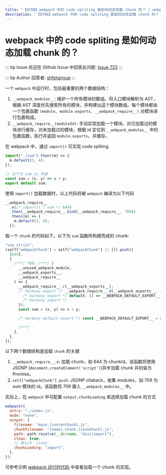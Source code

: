 ```yaml
---
title: "【Q708】webpack 中的 code spliting 是如何动态加载 chunk 的？ | webpack高频面试题"
description: "【Q708】webpack 中的 code spliting 是如何动态加载 chunk 的？ 字节跳动面试题、阿里腾讯面试题、美团小米面试题。"
---
```


# webpack 中的 code spliting 是如何动态加载 chunk 的？

::: tip Issue
欢迎在 Gtihub Issue 中回答此问题: [Issue 733](https://github.com/shfshanyue/Daily-Question/issues/733)
:::

::: tip Author
回答者: [shfshanyue](https://github.com/shfshanyue)
:::

一个 `webpack` 中运行时，包括最重要的两个数据结构：

1. `__webpack_modules__`: 维护一个所有模块的数组。将入口模块解析为 AST，根据 AST 深度优先搜索所有的模块，并构建出这个模块数组。每个模块都由一个包裹函数 `(module, module.exports, __webpack_require__)` 对模块进行包裹构成。
2. `__webpack_require__(moduleId)`: 手动实现加载一个模块。对已加载过的模块进行缓存，对未加载过的模块，根据 id 定位到 `__webpack_modules__` 中的包裹函数，执行并返回 `module.exports`，并缓存。

在 webpack 中，通过 `import()` 可实现 code spliting.

```js
import("./sum").then((m) => {
  m.default(3, 4);
});

// 以下为 sum.js 内容
const sum = (x, y) => x + y;
export default sum;
```

使用 `import()` 加载数据时，以上代码将被 `webpack` 编译为以下代码

```js
__webpack_require__
  .e(/* import() | sum */ 644)
  .then(__webpack_require__.bind(__webpack_require__, 709))
  .then((m) => {
    m.default(3, 4);
  });
```

每一个 `chunk` 的代码如下，以下为 `sum` 函数所构建而成的 chunk:

```js
"use strict";
(self["webpackChunk"] = self["webpackChunk"] || []).push([
  [644],
  {
    /***/ 709: /***/ (
      __unused_webpack_module,
      __webpack_exports__,
      __webpack_require__
    ) => {
      __webpack_require__.r(__webpack_exports__);
      /* harmony export */ __webpack_require__.d(__webpack_exports__, {
        /* harmony export */ default: () => __WEBPACK_DEFAULT_EXPORT__,
        /* harmony export */
      });
      const sum = (x, y) => x + y;

      /* harmony default export */ const __WEBPACK_DEFAULT_EXPORT__ = sum;

      /***/
    },
  },
]);
```

以下两个数据结构是加载 `chunk` 的关键:

1. `__webpack_require__.e`: 加载 chunk，如 644 为 chunkId。该函数将使用 JSONP (`document.createElement('script')`)异步加载 chunk 并封装为 Promise。
1. `self["webpackChunk"].push`: JSONP cllaback，收集 modules，如 709 为 sum 模块的 id。该函数将 709 置入 `__webpack_modules__` 中。

实际上，在 `webpack` 中可配置 `output.chunkLoading` 来选择加载 chunk 的方式

```js
webpack({
  entry: "./index.js",
  mode: "none",
  output: {
    filename: "main.[contenthash].js",
    chunkFilename: "[name].chunk.[chunkhash].js",
    path: path.resolve(__dirname, "dist/import"),
    clean: true,
    // 默认为 `jsonp`
    chunkLoading: "import",
  },
});
```

可参考示例 [webpack 运行时代码](https://github.com/shfshanyue/node-examples/blob/master/engineering/webpack/code-spliting/example/runtime.js) 中查看加载一个 chunk 的实现。
